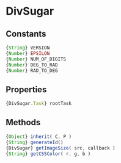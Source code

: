 DivSugar
========

Constants
---------

```javascript
{String} VERSION
{Number} EPSILON
{Number} NUM_OF_DIGITS
{Number} DEG_TO_RAD
{Number} RAD_TO_DEG
```

Properties
----------

```javascript
{DivSugar.Task} rootTask
```

Methods
-------

```javascript
{Object} inherit( C, P )
{String} generateId()
{DivSugar} getImageSize( src, callback )
{String} getCSSColor( r, g, b )
```

